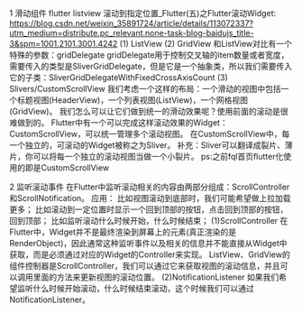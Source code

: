 1 滑动组件
flutter listview 滚动到指定位置_Flutter(五)之Flutter滚动Widget: https://blog.csdn.net/weixin_35891724/article/details/113072337?utm_medium=distribute.pc_relevant.none-task-blog-baidujs_title-3&spm=1001.2101.3001.4242
(1) ListView
(2) GridView
和ListView对比有一个特殊的参数：gridDelegate
gridDelegate用于控制交叉轴的item数量或者宽度，需要传入的类型是SliverGridDelegate，但是它是一个抽象类，所以我们需要传入它的子类：SliverGridDelegateWithFixedCrossAxisCount
(3) Slivers/CustomScrollView
我们考虑一个这样的布局：一个滑动的视图中包括一个标题视图(HeaderView)，一个列表视图(ListView)，一个网格视图(GridView)。
我们怎么可以让它们做到统一的滑动效果呢？使用前面的滚动是很难做到的。
Flutter中有一个可以完成这样滚动效果的Widget：CustomScrollView，可以统一管理多个滚动视图。
在CustomScrollView中，每一个独立的，可滚动的Widget被称之为Sliver。
补充：Sliver可以翻译成裂片、薄片，你可以将每一个独立的滚动视图当做一个小裂片。
ps:之前fql首页flutter化使用的即是CustomScrollView

2 监听滚动事件
在Flutter中监听滚动相关的内容由两部分组成：ScrollController和ScrollNotification。
应用：
比如视图滚动到底部时，我们可能希望做上拉加载更多；
比如滚动到一定位置时显示一个回到顶部的按钮，点击回到顶部的按钮，回到顶部；
比如监听滚动什么时候开始，什么时候结束；
(1)ScrollController
在Flutter中，Widget并不是最终渲染到屏幕上的元素(真正渲染的是RenderObject)，因此通常这种监听事件以及相关的信息并不能直接从Widget中获取，而是必须通过对应的Widget的Controller来实现。
ListView、GridView的组件控制器是ScrollController，我们可以通过它来获取视图的滚动信息，并且可以调用里面的方法来更新视图的滚动位置。
(2)NotificationListener
如果我们希望监听什么时候开始滚动，什么时候结束滚动，这个时候我们可以通过NotificationListener。